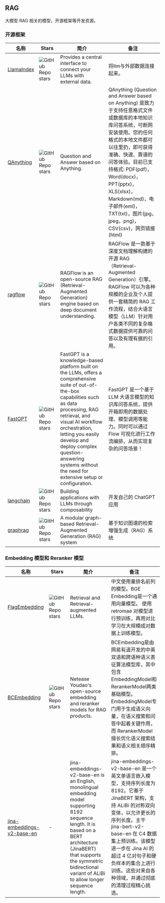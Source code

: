## RAG

大模型 RAG 相关的模型，开源框架等开发资源。

### 开源框架
|名称|Stars|简介|备注|
|---|---|---|---|
|[LlamaIndex](https://github.com/jerryjliu/llama_index) | ![GitHub Repo stars](https://img.shields.io/github/stars/jerryjliu/llama_index.svg?style=social) | Provides a central interface to connect your LLMs with external data. |将llm与外部数据连接起来。|
|[QAnything](https://github.com/netease-youdao/QAnything)|![GitHub Repo stars](https://badgen.net/github/stars/netease-youdao/QAnything)|Question and Answer based on Anything.|QAnything (Question and Answer based on Anything) 是致力于支持任意格式文件或数据库的本地知识库问答系统，可断网安装使用。您的任何格式的本地文件都可以往里扔，即可获得准确、快速、靠谱的问答体验。目前已支持格式: PDF(pdf)，Word(docx)，PPT(pptx)，XLS(xlsx)，Markdown(md)，电子邮件(eml)，TXT(txt)，图片(jpg，jpeg，png)，CSV(csv)，网页链接(html)|
|[ragflow](https://github.com/infiniflow/ragflow)|![GitHub Repo stars](https://badgen.net/github/stars/infiniflow/ragflow)|RAGFlow is an open-source RAG (Retrieval-Augmented Generation) engine based on deep document understanding.|RAGFlow 是一款基于深度文档理解构建的开源 RAG（Retrieval-Augmented Generation）引擎。RAGFlow 可以为各种规模的企业及个人提供一套精简的 RAG 工作流程，结合大语言模型（LLM）针对用户各类不同的复杂格式数据提供可靠的问答以及有理有据的引用。|
|[FastGPT](https://github.com/labring/FastGPT)|![GitHub Repo stars](https://badgen.net/github/stars/labring/FastGPT)|FastGPT is a knowledge-based platform built on the LLMs, offers a comprehensive suite of out-of-the-box capabilities such as data processing, RAG retrieval, and visual AI workflow orchestration, letting you easily develop and deploy complex question-answering systems without the need for extensive setup or configuration.|FastGPT 是一个基于 LLM 大语言模型的知识库问答系统，提供开箱即用的数据处理、模型调用等能力。同时可以通过 Flow 可视化进行工作流编排，从而实现复杂的问答场景！|
|[langchain](https://github.com/hwchase17/langchain)|![GitHub Repo stars](https://badgen.net/github/stars/hwchase17/langchain)|Building applications with LLMs through composability|开发自己的 ChatGPT 应用|
|[graphrag](https://github.com/microsoft/graphrag)|![GitHub Repo stars](https://badgen.net/github/stars/microsoft/graphrag)|A modular graph-based Retrieval-Augmented Generation (RAG) system |基于知识图谱的检索增强生成（RAG）系统|


### Embedding 模型和 Reranker 模型

|名称|Stars|简介|备注|
|---|---|---|---|
|[FlagEmbedding](https://github.com/FlagOpen/FlagEmbedding)|![GitHub Repo stars](https://badgen.net/github/stars/FlagOpen/FlagEmbedding)|Retrieval and Retrieval-augmented LLMs.|中文使用量排名前列的模型。BGE Embedding是一个通用向量模型。 使用retromae 对模型进行预训练，再用对比学习在大规模成对数据上训练模型。|
|[BCEmbedding](https://github.com/netease-youdao/BCEmbedding) | ![GitHub Repo stars](https://img.shields.io/github/stars/netease-youdao/BCEmbedding) | Netease Youdao's open-source embedding and reranker models for RAG products. |BCEmbedding是由网易有道开发的中英双语和跨语种语义表征算法模型库，其中包含 EmbeddingModel和 RerankerModel两类基础模型。EmbeddingModel专门用于生成语义向量，在语义搜索和问答中起着关键作用，而 RerankerModel擅长优化语义搜索结果和语义相关顺序精排。|
|[jina-embeddings-v2-base-en](https://huggingface.co/jinaai/jina-embeddings-v2-base-en)|-|jina-embeddings-v2-base-en is an English, monolingual embedding model supporting 8192 sequence length. It is based on a BERT architecture (JinaBERT) that supports the symmetric bidirectional variant of ALiBi to allow longer sequence length.|jina-embeddings-v2-base-en 是一个英文单语言嵌入模型，支持序列长度为 8192。它基于 JinaBERT 架构，支持 ALiBi 的对称双向变体，以允许更长的序列长度。主干 jina-bert-v2-base-en 在 C4 数据集上预训练。该模型进一步在 Jina AI 的超过 4 亿对句子和硬负样本的集合上进行训练。这些对来自各种领域，并通过彻底的清理过程精心挑选。|
